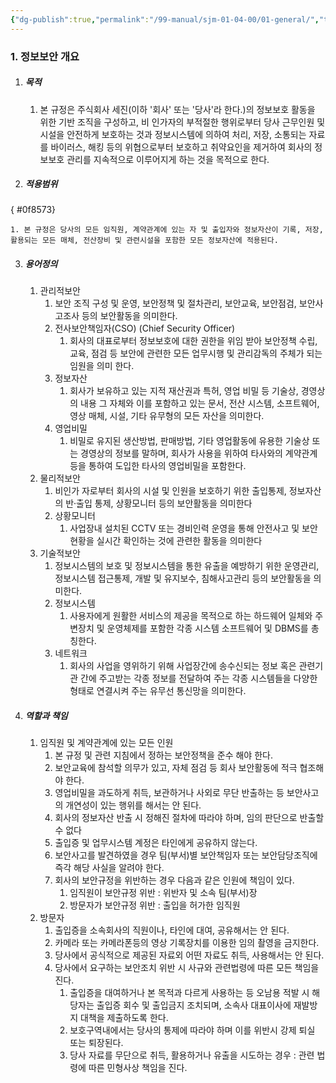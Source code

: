 ```yaml
---
{"dg-publish":true,"permalink":"/99-manual/sjm-01-04-00/01-general/","title":"제 1 장 총칙","tags":["정보보안관리규정","보안"],"noteIcon":"","created":"","updated":""}
---
```


### 1. 정보보안 개요

1. ##### 목적
	1. 본 규정은 주식회사 세진(이하 '회사' 또는 '당사'라 한다.)의 정보보호 활동을 위한 기반 조직을 구성하고, 비 인가자의 부적절한 행위로부터 당사 근무인원 및 시설을 안전하게 보호하는 것과 정보시스템에 의하여 처리, 저장, 소통되는 자료를 바이러스, 해킹 등의 위협으로부터 보호하고 취약요인을 제거하여 회사의 정보보호 관리를 지속적으로 이루어지게 하는 것을 목적으로 한다.
2. ##### 적용범위
{ #0f8573}

	1. 본 규정은 당사의 모든 임직원, 계약관계에 있는 자 및 출입자와 정보자산이 기록, 저장, 활용되는 모든 매체, 전산장비 및 관련시설을 포함한 모든 정보자산에 적용된다.
3. ##### 용어정의
	1. 관리적보안
		1. 보안 조직 구성 및 운영, 보안정책 및 절차관리, 보안교육, 보안점검, 보안사고조사 등의 보안활동을 의미한다.
		2. 전사보안책임자(CSO) (Chief Security Officer) 
			1. 회사의 대표로부터 정보보호에 대한 권한을 위임 받아 보안정책 수립, 교육, 점검 등 보안에 관련한 모든 업무시행 및 관리감독의 주체가 되는 임원을 의미 한다.
		3. 정보자산
			1. 회사가 보유하고 있는 지적 재산권과 특허, 영업 비밀 등 기술상, 경영상의 내용 그 자체와 이를 포함하고 있는 문서, 전산 시스템, 소프트웨어, 영상 매체, 시설, 기타 유무형의 모든 자산을 의미한다.
		4. 영업비밀
			1. 비밀로 유지된 생산방법, 판매방법, 기타 영업활동에 유용한 기술상 또는 경영상의 정보를 말하며, 회사가 사용을 위하여 타사와의 계약관계 등을 통하여 도입한 타사의 영업비밀을 포함한다.
	2. 물리적보안
		1. 비인가 자로부터 회사의 시설 및 인원을 보호하기 위한 출입통제, 정보자산의 반·출입 통제, 상황모니터 등의 보안활동을 의미한다
		2. 상황모니터
			1. 사업장내 설치된 CCTV 또는 경비인력 운영을 통해 안전사고 및 보안현황을 실시간 확인하는 것에 관련한 활동을 의미한다
	3. 기술적보안
		1. 정보시스템의 보호 및 정보시스템을 통한 유출을 예방하기 위한 운영관리, 정보시스템 접근통제, 개발 및 유지보수, 침해사고관리 등의 보안활동을 의미한다.  
		2. 정보시스템
			1. 사용자에게 원활한 서비스의 제공을 목적으로 하는 하드웨어 일체와 주변장치 및 운영체제를 포함한 각종 시스템 소프트웨어 및 DBMS를 총칭한다.
		3. 네트워크
			1. 회사의 사업을 영위하기 위해 사업장간에 송수신되는 정보 혹은 관련기관 간에 주고받는 각종 정보를 전달하여 주는 각종 시스템들을 다양한 형태로 연결시켜 주는 유무선 통신망을 의미한다.
4. ##### 역할과 책임
	1. 임직원 및 계약관계에 있는 모든 인원
		1. 본 규정 및 관련 지침에서 정하는 보안정책을 준수 해야 한다.
		2. 보안교육에 참석할 의무가 있고, 자체 점검 등 회사 보안활동에 적극 협조해야 한다.
		3. 영업비밀을 과도하게 취득, 보관하거나 사외로 무단 반출하는 등 보안사고의 개연성이 있는 행위를 해서는 안 된다.
		4. 회사의 정보자산 반출 시 정해진 절차에 따라야 하며, 임의 판단으로 반출할 수 없다
		5. 출입증 및 업무시스템 계정은 타인에게 공유하지 않는다.
		6. 보안사고를 발견하였을 경우 팀(부서)별 보안책임자 또는 보안담당조직에 즉각 해당 사실을 알려야 한다. 
		7. 회사의 보안규정을 위반하는 경우 다음과 같은 인원에 책임이 있다.
			1. 임직원이 보안규정 위반 : 위반자 및 소속 팀(부서)장
			2. 방문자가 보안규정 위반 : 출입을 허가한 임직원
	2. 방문자
		1. 출입증을 소속회사의 직원이나, 타인에 대여, 공유해서는 안 된다.
		2. 카메라 또는 카메라폰등의 영상 기록장치를 이용한 임의 촬영을 금지한다.
		3. 당사에서 공식적으로 제공된 자료외 어떤 자료도 취득, 사용해서는 안 된다. 
		4. 당사에서 요구하는 보안조치 위반 시 사규와 관련법령에 따른 모든 책임을 진다.
			1. 출입증을 대여하거나 본 목적과 다르게 사용하는 등 오남용 적발 시 해당자는 출입증 회수 및 출입금지 조치되며, 소속사 대표이사에 재발방지 대책을 제출하도록 한다. 
			2. 보호구역내에서는 당사의 통제에 따라야 하며 이를 위반시 강제 퇴실 또는 퇴장된다.
			3. 당사 자료를 무단으로 취득, 활용하거나 유출을 시도하는 경우 : 관련 법령에 따른 민형사상 책임을 진다.